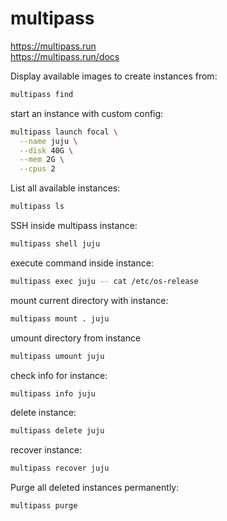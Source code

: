 # multipass

https://multipass.run \
https://multipass.run/docs

Display available images to create instances from:
```bash
multipass find
```

start an instance with custom config:
```bash
multipass launch focal \
  --name juju \
  --disk 40G \
  --mem 2G \
  --cpus 2
```

List all available instances:
```bash
multipass ls
```

SSH inside multipass instance:
```bash
multipass shell juju
```

execute command inside instance:
```bash
multipass exec juju -- cat /etc/os-release
```

mount current directory with instance:
```bash
multipass mount . juju
```

umount directory from instance 
```bash
multipass umount juju
```

check info for instance:
```bash
multipass info juju
```

delete instance:
```bash
multipass delete juju
```

recover instance:
```bash
multipass recover juju
```

Purge all deleted instances permanently:
```bash
multipass purge
```


